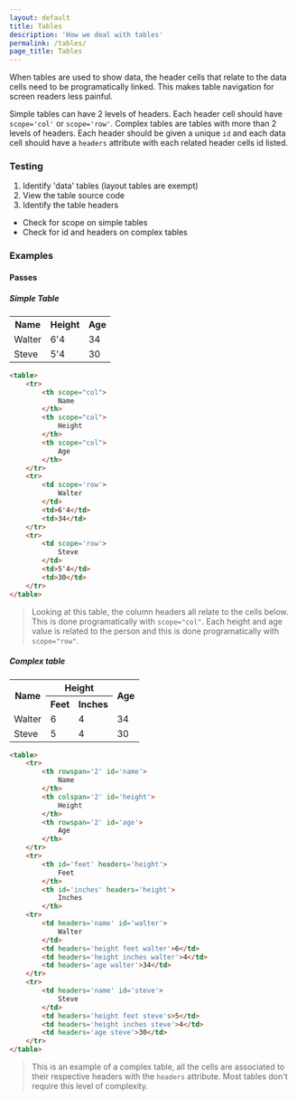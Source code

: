 ```yaml
---
layout: default
title: Tables
description: 'How we deal with tables'
permalink: /tables/
page_title: Tables
---
```


When tables are used to show data, the header cells that relate to the data cells need to be programatically linked. This makes table navigation for screen readers less painful. 

Simple tables can have 2 levels of headers. Each header cell should have `scope='col'` or `scope='row'`. 
Complex tables are tables with more than 2 levels of headers. Each header should be given a unique `id` and each data cell should have a `headers` attribute with each related header cells id listed. 

### Testing

1. Identify 'data' tables (layout tables are exempt)
2. View the table source code
3. Identify the table headers
  * Check for scope on simple tables
  * Check for id and headers on complex tables 

### Examples

#### Passes

##### Simple Table

<table>
	<tr>
		<th scope="col">
			Name
		</th>
		<th scope="col">
			Height
		</th>
		<th scope="col">
			Age
		</th>
	</tr>
	<tr>
		<td scope='row'>
			Walter
		</td>
		<td>6'4</td>
		<td>34</td>
	</tr>
	<tr>
		<td scope='row'>
			Steve
		</td>
		<td>5'4</td>
		<td>30</td>
	</tr>
</table>

```html
<table>
	<tr>
		<th scope="col">
			Name
		</th>
		<th scope="col">
			Height
		</th>
		<th scope="col">
			Age
		</th>
	</tr>
	<tr>
		<td scope='row'>
			Walter
		</td>
		<td>6'4</td>
		<td>34</td>
	</tr>
	<tr>
		<td scope='row'>
			Steve
		</td>
		<td>5'4</td>
		<td>30</td>
	</tr>
</table>
```

> Looking at this table, the column headers all relate to the cells below. This is done programatically with ```scope="col"```. Each height and age value is related to the person and this is done programatically with ```scope="row"```.

##### Complex table

<table>
	<tr>
		<th rowspan='2' id='name'>
			Name
		</th>
		<th colspan='2' id='height'>
			Height
		</th>
		<th rowspan='2' id='age'>
			Age
		</th>
	</tr>
	<tr>
		<th id='feet' headers='height'>
			Feet
		</th>
		<th id='inches' headers='height'>
			Inches
		</th>
	<tr>
		<td headers='name'>
			Walter
		</td>
		<td headers='height feet'>6</td>
		<td headers='height inches'>4</td>
		<td headers='age'>34</td>
	</tr>
	<tr>
		<td headers='name'>
			Steve
		</td>
		<td headers='height feet's>5</td>
		<td headers='height inches'>4</td>
		<td headers='age'>30</td>
	</tr>
</table>

```html
<table>
	<tr>
		<th rowspan='2' id='name'>
			Name
		</th>
		<th colspan='2' id='height'>
			Height
		</th>
		<th rowspan='2' id='age'>
			Age
		</th>
	</tr>
	<tr>
		<th id='feet' headers='height'>
			Feet
		</th>
		<th id='inches' headers='height'>
			Inches
		</th>
	<tr>
		<td headers='name' id='walter'>
			Walter
		</td>
		<td headers='height feet walter'>6</td>
		<td headers='height inches walter'>4</td>
		<td headers='age walter'>34</td>
	</tr>
	<tr>
		<td headers='name' id='steve'>
			Steve
		</td>
		<td headers='height feet steve's>5</td>
		<td headers='height inches steve'>4</td>
		<td headers='age steve'>30</td>
	</tr>
</table>
```

> This is an example of a complex table, all the cells are associated to their respective headers with the ```headers``` attribute. Most tables don't require this level of complexity. 
